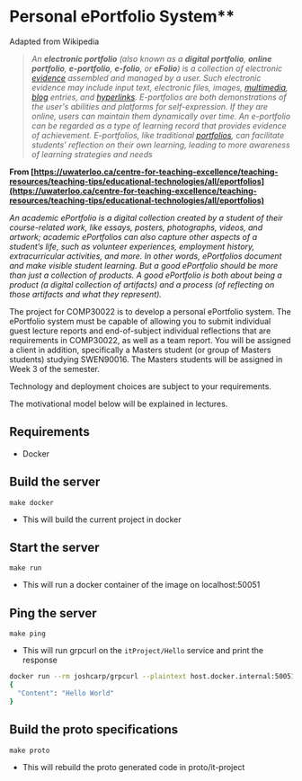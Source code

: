 # Personal ePortfolio System**

Adapted from Wikipedia
> _An **electronic portfolio** (also known as a **digital portfolio**, **online portfolio**, **e-portfolio**, **e-folio**, or **eFolio**) is a collection of electronic_ [_evidence_](https://en.wikipedia.org/wiki/Evidence "Evidence") _assembled and managed by a user. Such electronic evidence may include input text, electronic files, images,_ [_multimedia_](https://en.wikipedia.org/wiki/Multimedia "Multimedia")_,_ [_blog_](https://en.wikipedia.org/wiki/Blog "Blog") _entries, and_ [_hyperlinks_](https://en.wikipedia.org/wiki/Hyperlink "Hyperlink")_. E-portfolios are both demonstrations of the user's abilities and platforms for self-expression. If they are online, users can maintain them dynamically over time. An e-portfolio can be regarded as a type of learning record that provides evidence of achievement. E-portfolios, like traditional_ [_portfolios_](https://en.wikipedia.org/wiki/Career_portfolio "Career portfolio")_, can facilitate students' reflection on their own learning, leading to more awareness of learning strategies and needs_

__From [https://uwaterloo.ca/centre-for-teaching-excellence/teaching-resources/teaching-tips/educational-technologies/all/eportfolios](https://uwaterloo.ca/centre-for-teaching-excellence/teaching-resources/teaching-tips/educational-technologies/all/eportfolios)__

_An academic ePortfolio is a digital collection created by a student of their course-related work, like essays, posters, photographs, videos, and artwork; academic ePortfolios can also capture other aspects of a student’s life, such as volunteer experiences, employment history, extracurricular activities, and more. In other words, ePortfolios document and make visible student learning. But a good ePortfolio should be more than just a collection of products. A good ePortfolio is both about being a product (a digital collection of artifacts) and a process (of reflecting on those artifacts and what they represent)._

The project for COMP30022 is to develop a personal ePortfolio system. The ePortfolio system must be capable of allowing you to submit individual guest lecture reports and end-of-subject individual reflections that are requirements in COMP30022, as well as a team report. You will be assigned a client in addition, specifically a Masters student (or group of Masters students) studying SWEN90016. The Masters students will be assigned in Week 3 of the semester.

Technology and deployment choices are subject to your requirements.

The motivational model below will be explained in lectures.



## Requirements
- Docker

## Build the server
`make docker`
- This will build the current project in docker
## Start the server
`make run`
- This will run a docker container of the image on localhost:50051
## Ping the server
`make ping`
- This will run grpcurl on the `itProject/Hello` service and print the response
```bash
docker run --rm joshcarp/grpcurl --plaintext host.docker.internal:50051 itproject.itProject/Hello
{
  "Content": "Hello World"
}
```
## Build the proto specifications
`make proto`
- This will rebuild the proto generated code in proto/it-project
